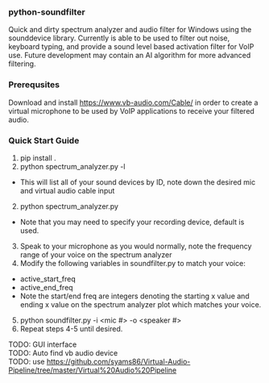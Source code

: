 ### python-soundfilter
Quick and dirty spectrum analyzer and audio filter for Windows using the sounddevice library. Currently is able to be used to filter out noise, keyboard typing, and provide a sound level based activation filter for VoIP use. Future development may contain an AI algorithm for more advanced filtering.
### Prerequsites
Download and install https://www.vb-audio.com/Cable/ in order to create a virtual microphone to be used by VoIP applications to receive your filtered audio.
### Quick Start Guide
1) pip install .
2) python spectrum_analyzer.py -l 
- This will list all of your sound devices by ID, note down the desired mic and virtual audio cable input
2) python spectrum_analyzer.py 
- Note that you may need to specify your recording device, default is used.
3) Speak to your microphone as you would normally, note the frequency range of your voice on the spectrum analyzer
4) Modify the following variables in soundfilter.py to match your voice:

- active_start_freq
- active_end_freq
- Note the start/end freq are integers denoting the starting x value and ending x value on the spectrum analyzer plot which matches your voice.

5) python soundfilter.py -i <mic #> -o <speaker #>
6) Repeat steps 4-5 until desired.



TODO: GUI interface    
TODO: Auto find vb audio device    
TODO: use https://github.com/syams86/Virtual-Audio-Pipeline/tree/master/Virtual%20Audio%20Pipeline
